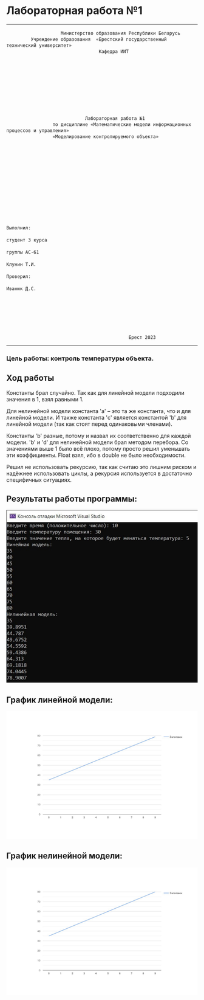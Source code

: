 # Лабораторная работа №1 #
---
                        Министерство образования Республики Беларусь
             Учреждение образования  «Брестский государственный технический университет»
                                      Кафедра ИИТ
                                      
                                      
                                      
                                      
                                      
                                      
                                      
                                      
                                      
                                      
                                 Лабораторная работа №1
                     по дисциплине «Математические модели информационных процессов и управления»
                     «Моделирование контролируемого объекта»

                                      
                                      
                                      
                                      
                                      
                                      
                                      
                                      
                                      
                                      
                                      
                                      
                                                                                                       Выполнил: 
                                                                                                       студент 3 курса
                                                                                                       группы АС-61
                                                                                                       Клунин Т.И.
                                                                                                       Проверил: 
                                                                                                       Иванюк Д.С.
                                                                                                       
                                                                                                       
                                                                                                       
                                                                                                       
                                                                                                       
                                                                                                       
                                                                                                       
                                                 Брест 2023                                                      
                                                                                
---
### Цель работы: контроль температуры объекта. ###
## Ход работы ##


Константы брал случайно. Так как для линейной модели подходили значения в 1, взял равными 1.

Для нелинейной модели константа 'а' – это та же константа, что и для линейной модели.
И также константа 'c' является константой 'b' для линейной модели (так как стоят перед одинаковыми членами).

Константы 'b' разные, потому и назвал их соответственно для каждой модели.
'b' и 'd' для нелинейной модели брал методом перебора. Со значениями выше 1 было всё плохо, потому просто решил уменьшать эти коэффициенты.
Float взял, ибо в double не было необходимости.

Решил не использовать рекурсию, так как считаю это лишним риском и надёжнее использовать циклы, а рекурсия используется в достаточно специфичных ситуациях.

## Результаты работы программы: ##
![](Results_lab1.png)
## График линейной модели: ##
![](Linear_Lab1.png)
## График нелинейной модели: ##
![](Nonlinear_Lab1.png)
